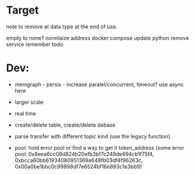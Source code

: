 # Target
note to remove at data type at the end of use.

empty to none?
normlaize address
docker compose
update python
remove service
remember todo
# Dev:
- memgraph - persis - increase paralel/concurrent, timeout? use async here

- larger scale
- real time
- create/delete table, create/delete dabase
- parse transfer with different topic kind (use the legacy function)
- pool: hold error pool or find a way to get it token_address (some error pool: 0x8eea6cc08d824b20efb3bf7c248de694cb1f75f4, 0xbcca60bb61934080951369a648fb03df4f96263c, 0x00a0be1bbc0c99898df7e6524bf16e893c1e3bb9)